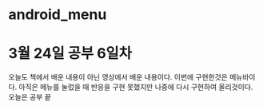 # android_menu
# 3월 24일 공부 6일차
오늘도 책에서 배운 내용이 아닌 영상에서 배운 내용이다. 이번에 구현한것은 메뉴바이다. 아직은 메뉴를 눌렀을 때 반응을 구현 못했지만 나중에 다시 구현하여 올리것이다.
오늘은 공부 끝
